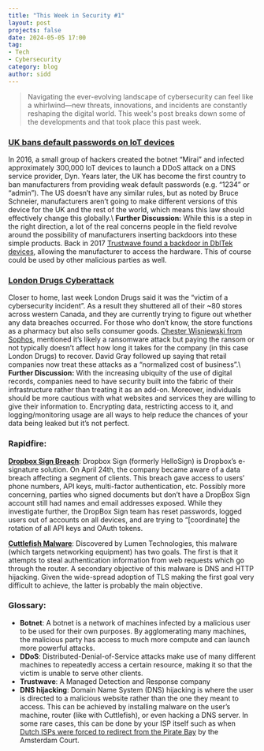 ```yaml
---
title: "This Week in Security #1"
layout: post
projects: false
date: 2024-05-05 17:00
tag:
- Tech
- Cybersecurity
category: blog
author: sidd
---
```

> Navigating the ever-evolving landscape of cybersecurity can feel like a whirlwind—new threats, innovations, and incidents are constantly reshaping the digital world. This week's post breaks down some of the developments and that took place this past week.

### [**UK bans default passwords on IoT devices**](https://therecord.media/united-kingdom-bans-defalt-passwords-iot-devices)
In 2016, a small group of hackers created the botnet “Mirai” and infected approximately 300,000 IoT devices to launch a DDoS attack on a DNS service provider, Dyn. Years later, the UK has become the first country to ban manufacturers from providing weak default passwords (e.g. “1234” or “admin”). The US doesn’t have any similar rules, but as noted by Bruce Schneier, manufacturers aren’t going to make different versions of this device for the UK and the rest of the world, which means this law should effectively change this globally.\\
**Further Discussion:** While this is a step in the right direction, a lot of the real concerns people in the field revolve around the possibility of manufacturers inserting backdoors into these simple products. Back in 2017 [Trustwave found a backdoor in DblTek devices](https://www.trustwave.com/en-us/resources/blogs/spiderlabs-blog/undocumented-backdoor-account-in-dbltek-goip/), allowing the manufacturer to access the hardware. This of course could be used by other malicious parties as well.

### [**London Drugs Cyberattack**](https://www.cbc.ca/news/canada/british-columbia/london-drugs-closure-western-canada-1.7187615)
Closer to home, last week London Drugs said it was the “victim of a cybersecurity incident”. As a result they shuttered all of their ~80 stores across western Canada, and they are currently trying to figure out whether any data breaches occurred. For those who don’t know, the store functions as a pharmacy but also sells consumer goods. [Chester Wisniewski from Sophos](https://globalnews.ca/video/10461455/london-drugs-investigates-cyberattack-and-possible-impact-on-personal-information), mentioned it’s likely a ransomware attack but paying the ransom or not typically doesn’t affect how long it takes for the company (in this case London Drugs) to recover. David Gray followed up saying that retail companies now treat these attacks as a “normalized cost of business”.\\
**Further Discussion:** With the increasing ubiquity of the use of digital records, companies need to have security built into the fabric of their infrastructure rather than treating it as an add-on. Moreover, individuals should be more cautious with what websites and services they are willing to give their information to. Encrypting data, restricting access to it, and logging/monitoring usage are all ways to help reduce the chances of your data being leaked but it’s not perfect.

### Rapidfire:
[**Dropbox Sign Breach**](https://thehackernews.com/2024/05/dropbox-discloses-breach-of-digital.html): Dropbox Sign (formerly HelloSign) is Dropbox’s e-signature solution. On April 24th, the company became aware of a data breach affecting a segment of clients. This breach gave access to users’ phone numbers, API keys, multi-factor authentication, etc. Possibly more concerning, parties who signed documents but don’t have a DropBox Sign account still had names and email addresses exposed. While they investigate further, the DropBox Sign team has reset passwords, logged users out of accounts on all devices, and are trying to “[coordinate] the rotation of all API keys and OAuth tokens.

[**Cuttlefish Malware**](https://blog.lumen.com/eight-arms-to-hold-you-the-cuttlefish-malware/): Discovered by Lumen Technologies, this malware (which targets networking equipment) has two goals. The first is that it attempts to steal authentication information from web requests which go through the router. A secondary objective of this malware is DNS and HTTP hijacking. Given the wide-spread adoption of TLS making the first goal very difficult to achieve, the latter is probably the main objective.

### Glossary:

- **Botnet**: A botnet is a network of machines infected by a malicious user to be used for their own purposes. By agglomerating many machines, the malicious party has access to much more compute and can launch more powerful attacks.
- **DDoS**: Distributed-Denial-of-Service attacks make use of many different machines to repeatedly access a certain resource, making it so that the victim is unable to serve other clients.
- **Trustwave**: A Managed Detection and Response company
- **DNS hijacking**: Domain Name System (DNS) hijacking is where the user is directed to a malicious website rather than the one they meant to access. This can be achieved by installing malware on the user’s machine, router (like with Cuttlefish), or even hacking a DNS server. In some rare cases, this can be done by your ISP itself such as when [Dutch ISPs were forced to redirect from the Pirate Bay](https://torrentfreak.com/dutch-isps-must-block-the-pirate-bay-despite-fierce-protest-court-rules-200602/) by the Amsterdam Court.

